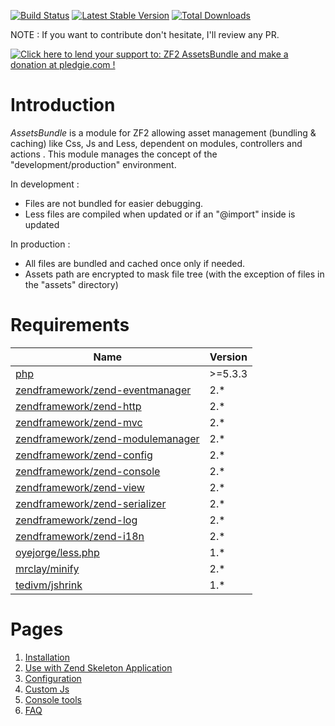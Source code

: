 [![Build Status](https://travis-ci.org/neilime/zf2-assets-bundle.png?branch=master)](https://travis-ci.org/neilime/zf2-assets-bundle)
[![Latest Stable Version](https://poser.pugx.org/neilime/zf2-assets-bundle/v/stable.png)](https://packagist.org/packages/neilime/zf2-assets-bundle)
[![Total Downloads](https://poser.pugx.org/neilime/zf2-assets-bundle/downloads.png)](https://packagist.org/packages/neilime/zf2-assets-bundle)

NOTE : If you want to contribute don't hesitate, I'll review any PR.

<a href='https://pledgie.com/campaigns/26668'><img alt='Click here to lend your support to: ZF2 AssetsBundle and make a donation at pledgie.com !' src='https://pledgie.com/campaigns/26668.png?skin_name=chrome' border='0' ></a>

# Introduction

_AssetsBundle_ is a module for ZF2 allowing asset management (bundling & caching) like Css, Js and Less, dependent on modules, controllers and actions .
This module manages the concept of the "development/production" environment.

In development :
 - Files are not bundled for easier debugging.
 - Less files are compiled when updated or if an "@import" inside is updated

In production :

 - All files are bundled and cached once only if needed.
 - Assets path are encrypted to mask file tree (with the exception of files in the "assets" directory)

# Requirements

Name | Version
-----|--------
[php](https://secure.php.net/) | >=5.3.3
[zendframework/zend-eventmanager](https://github.com/zendframework/zend-eventmanager) | 2.*
[zendframework/zend-http](https://github.com/zendframework/zend-http) | 2.*
[zendframework/zend-mvc](https://github.com/zendframework/zend-mvc) | 2.*
[zendframework/zend-modulemanager](https://github.com/zendframework/zend-modulemanager) | 2.*
[zendframework/zend-config](https://github.com/zendframework/zend-config) | 2.*
[zendframework/zend-console](https://github.com/zendframework/zend-console) | 2.*
[zendframework/zend-view](https://github.com/zendframework/zend-view) | 2.*
[zendframework/zend-serializer](https://github.com/zendframework/zend-serializer) | 2.*
[zendframework/zend-log](https://github.com/zendframework/zend-log) | 2.*
[zendframework/zend-i18n](https://github.com/zendframework/zend-i18n) | 2.*
[oyejorge/less.php](https://github.com/oyejorge/less.php) | 1.*
[mrclay/minify](https://github.com/mrclay/minify) | 2.*
[tedivm/jshrink](https://github.com/tedivm/jshrink) | 1.*

# Pages

1. [Installation](https://github.com/neilime/zf2-assets-bundle/wiki/Installation)
2. [Use with Zend Skeleton Application](https://github.com/neilime/zf2-assets-bundle/wiki/Use-with-Zend-Skeleton-Application)
3. [Configuration](https://github.com/neilime/zf2-assets-bundle/wiki/Configuration)
4. [Custom Js](https://github.com/neilime/zf2-assets-bundle/wiki/Custom-Js)
5. [Console tools](https://github.com/neilime/zf2-assets-bundle/wiki/Console-tools)
6. [FAQ](https://github.com/neilime/zf2-assets-bundle/wiki/FAQ)
